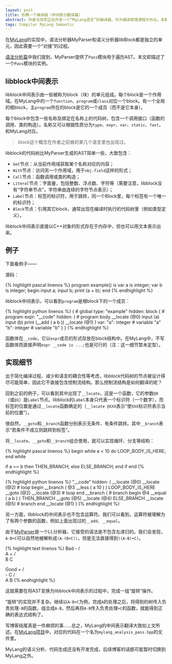 ```yaml
---
layout: post
title: 折腾一个编译器（中间表示翻译篇）
abstract: 作者与同学正在开发一个“MyLang语言”的编译器，作为编译原理课程大作业。本篇介绍将AST变换为libblock中间表示的过程。
tags: Compiler MyLang Semantic
---
```


在[MyLang](/2014/11/30/designing-a-compiler.html)的实现中，语法分析器MyParser和语义分析器libBlock都是独立的单元，因此需要一个“对接”的过程。

[语法分析篇](/2014/12/14/designing-a-compiler-parser.html)中我们提到，MyParser提供了`Pass`模块用于遍历AST。本文即描述了一个`Pass`模块的实例。

libblock中间表示
---

libblock中间表示由一些被称为block（块）的单元组成。每个block是一个作用域。在MyLang中的一个`function`、`program`或`class`对应一个block。有一个全局的根block，主`program`所在的block是它的一个成员（而不是它本身）。

每个block中包含一些名称及绑定在名称上的代码树，包含一个调用接口（函数的调用、类的构造）。名称又可以根据性质分为`type`、`expr`、`var`、`static`、`fast`，和MyLang对应。

> block这个概念在作者之前做的某几个语言里也出现过。

libblock的代码树比MyParser生成的AST简单一些，大致包含：

* `Get`节点：从当前作用域获取某个名称对应的内容；
* `With`节点：访问另一个作用域，用于`obj.field`这样的形式；
* `Call`节点：函数调用或类的构造；
* `Literal`节点：字面量，包括整数、浮点数、字符等（需要注意，libblock没有“字符串节点”，字符串由连续的字符节点表示）；
* `Label`节点：标签的标识符，用于跳转，同一个Block里，每个标签有一个唯一的标识符；
* `Block`节点：引用其它block，通常出现在编译时执行的代码树里（例如类型定义）。

libblock中间表示直接以C++对象的形式存在于内存中，但也可以用文本表示出来。

例子
---

下面看例子——

源码：

{% highlight pascal linenos %}
program example()
is
  var a is integer;
  var b is integer;
begin
  input a;
  input b;
  print (a + b);
end
{% endhighlight %}

libblock中间表示，可以看到`program`是根block下的一个成员：

{% highlight python linenos %}
{                                       # global
    type:
        "example" hidden: block {       # program
            expr:
                "__code" hidden: (      # program body
                    __locate (@0)
                    input (a)
                    input (b)
                    print (__add (
                        a
                        b
                    ))
                    __locate (@1)
                )
            var:
                "a": integer            # variable "a"
                "b": integer            # variable "b"
        }
}
{% endhighlight %}

函数体在`__code`，它以`expr`成员的形式存放在block结构中。在MyLang中，不写函数体而直接声明`expr __code is ...;`也是可行的（注：这一细节暂未定型）。

实现细节
---

出于简化编译过程、减少和语言的耦合性等考虑，libblock代码树的节点被设计得尽可能简单，因此它不直接包含控制流结构。那么控制流结构是如何翻译的呢？

回到之前的例子，可以看到其中出现了`__locate`，这是一个函数，它的参数`@0`（或`@1`）是`Label`节点。libblock的`Label`本身只代表一个标识符（一个数字），而标签的位置是通过`__locate`函数确定的（`__locate @XXX`表示“使`XXX`标识符表示当前的位置”）。

很自然，`__goto`和`__branch`函数分别表示无条件、有条件跳转。其中`__branch`表示“若条件不成立则跳转到标签”。

将`__locate`、`__goto`和`__branch`组合使用，就可以实现循环、分支等结构：

{% highlight pascal linenos %}
begin
  while a < 10 do
    LOOP_BODY_IS_HERE;
  end while

  if a == b then
    THEN_BRANCH;
  else
    ELSE_BRANCH;
  end if
end
{% endhighlight %}

{% highlight python linenos %}
"__code" hidden: (
    __locate (@0)
    __locate (@2)           # loop begin
    __branch (
        @3
        __less (
            a
            10
        )
    )
    LOOP_BODY_IS_HERE
    __goto (@2)
    __locate (@3)           # loop end
    __branch (              # branch begin
        @4
        __equal (
            a
            b
        )
    )
    THEN_BRANCH
    __goto (@5)
    __locate (@4)
    ELSE_BRANCH
    __locate (@5)           # branch end
    __locate (@1)
)
{% endhighlight %}

另一方面，libblock的中间表示也不包含运算符。我们可以看到，运算符被理解为了有两个参数的函数，例如上面出现过的`__add`、`__equal`。

由于[MyParser](https://github.com/hczhcz/myparser)是一个LL分析器，它接受的语法是不包含左递归的。我们会发现，`A-B+C`可以自然地被解析成`(A-(B+C))`，但是无法直接得到`((A-B)+C)`。

{% highlight text linenos %}
Bad    -
     /   \
    A     +
         / \
        B   C

Good     +
       /   \
      -     C
     / \
    A   B
{% endhighlight %}

这就需要在将AST变换为libblock中间表示的过程中，完成一组“旋转”操作。

“旋转”的实现并不复杂。继续以`A-B+C`为例，完成`A`的处理之后，将得到的树传入负责处理`-B`的函数，组合成`A-B`，然后再将`A-B`传入负责处理`+C`的函数，就能得到正确的表达式结构了。

写博客结尾真是一件麻烦的事……总之，MyLang的中间表示翻译大致如上文所述。在[MyLang项目](https://github.com/gaocegege/CompilerLab)中，对应的代码在一个名为`mylang_analysis_pass.hpp`的文件里。

MyLang的语义分析、代码生成还没有开发完成，后续博客的话题可能暂时切换到MyLang之外。
